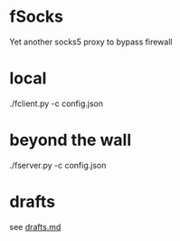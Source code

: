 fSocks
===

Yet another socks5 proxy to bypass firewall

# local

./fclient.py -c config.json

# beyond the wall

./fserver.py -c config.json

# drafts

see [drafts.md](drafts.md)

